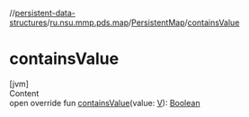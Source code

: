 //[persistent-data-structures](../../index.md)/[ru.nsu.mmp.pds.map](../index.md)/[PersistentMap](index.md)/[containsValue](contains-value.md)



# containsValue  
[jvm]  
Content  
open override fun [containsValue](contains-value.md)(value: [V](index.md)): [Boolean](https://kotlinlang.org/api/latest/jvm/stdlib/kotlin/-boolean/index.html)  



